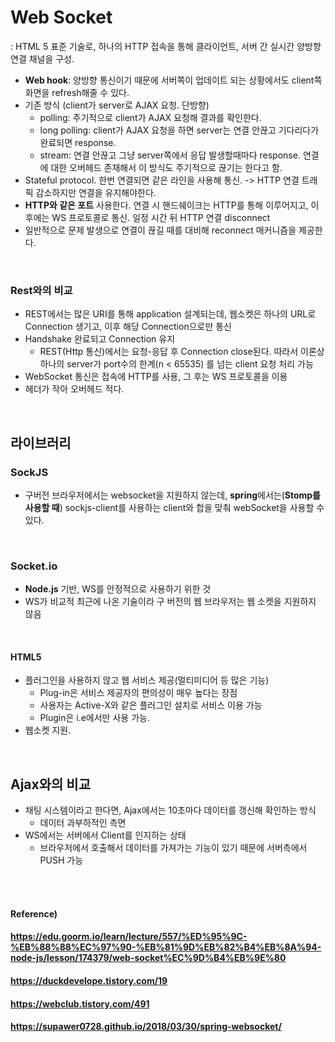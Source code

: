 # Web Socket

: HTML 5 표준 기술로, 하나의 HTTP 접속을 통해 클라이언트, 서버 간 실시간 양방향 연결 채널을 구성.

* **Web hook**: 양방향 통신이기 때문에 서버쪽이 업데이트 되는 상황에서도 client쪽 화면을 refresh해줄 수 있다.
* 기존 방식 (client가 server로 AJAX 요청. 단방향)
  * polling: 주기적으로 client가 AJAX 요청해 결과를 확인한다.
  * long polling: client가 AJAX 요청을 하면 server는 연결 안끊고 기다리다가 완료되면 response.
  * stream: 연결 안끊고 그냥 server쪽에서 응답 발생할때마다 response. 연결에 대한 오버헤드 존재해서 이 방식도 주기적으로 끊기는 한다고 함.
* Stateful protocol. 한번 연결되면 같은 라인을 사용해 통신. -> HTTP 연결 트래픽 감소하지만 연결을 유지해야한다.
* **HTTP와 같은 포트** 사용한다. 연결 시 핸드쉐이크는 HTTP를 통해 이루어지고, 이후에는 WS 프로토콜로 통신. 일정 시간 뒤 HTTP 연결 disconnect
* 일반적으로 문제 발생으로 연결이 끊길 때를 대비해 reconnect 매커니즘을 제공한다.

<br>

### Rest와의 비교

* REST에서는 많은 URI를 통해 application 설계되는데, 웹소켓은 하나의 URL로 Connection 생기고, 이후 해당 Connection으로만 통신
* Handshake 완료되고 Connection 유지
  * REST(Http 통신)에서는 요청-응답 후 Connection close된다. 따라서 이론상 하나의 server가 port수의 한계(n < 65535) 를 넘는 client 요청 처리 가능
* WebSocket 통신은 접속에 HTTP를 사용, 그 후는 WS 프로토콜을 이용
* 헤더가 작아 오버헤드 적다.

<br>

## 라이브러리

### SockJS

* 구버전 브라우저에서는 websocket을 지원하지 않는데, **spring**에서는(**Stomp를 사용할 때**) sockjs-client를 사용하는 client와 합을 맞춰 webSocket을 사용할 수 있다.

<br>

### Socket.io

* **Node.js** 기반, WS를 안정적으로 사용하기 위한 것
* WS가 비교적 최근에 나온 기술이라 구 버전의 웹 브라우저는 웹 소켓을 지원하지 않음

<br>

#### HTML5

* 플러그인을 사용하지 않고 웹 서비스 제공(멀티미디어 등 많은 기능)
  * Plug-in은 서비스 제공자의 편의성이 매우 높다는 장점
  * 사용자는 Active-X와 같은 플러그인 설치로 서비스 이용 가능
  * Plugin은 i.e에서만 사용 가능.
* 웹소켓 지원.

<br>

## Ajax와의 비교

* 채팅 시스템이라고 한다면, Ajax에서는 10초마다 데이터를 갱신해 확인하는 방식
  * 데이터 과부하적인 측면
* WS에서는 서버에서 Client를 인지하는 상태
  * 브라우저에서 호출해서 데이터를 가져가는 기능이 있기 때문에 서버측에서 PUSH 가능

<br><br>

#### Reference)

#### https://edu.goorm.io/learn/lecture/557/%ED%95%9C-%EB%88%88%EC%97%90-%EB%81%9D%EB%82%B4%EB%8A%94-node-js/lesson/174379/web-socket%EC%9D%B4%EB%9E%80

#### https://duckdevelope.tistory.com/19

#### https://webclub.tistory.com/491

#### https://supawer0728.github.io/2018/03/30/spring-websocket/